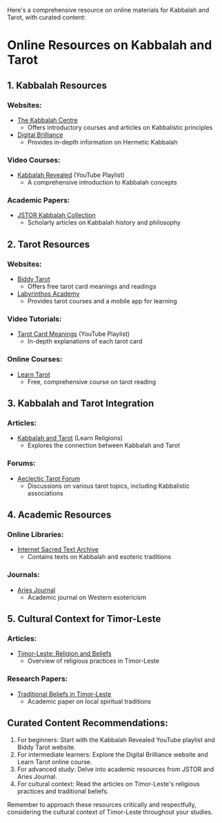 Here's a comprehensive resource on online materials for Kabbalah and Tarot, with curated content:

# Online Resources on Kabbalah and Tarot

## 1. Kabbalah Resources

### Websites:
- [The Kabbalah Centre](https://kabbalah.com/)
  * Offers introductory courses and articles on Kabbalistic principles
- [Digital Brilliance](https://www.digital-brilliance.com/index.php)
  * Provides in-depth information on Hermetic Kabbalah

### Video Courses:
- [Kabbalah Revealed](https://www.youtube.com/playlist?list=PLcqXeKoFUci4c3EvWJgWZMeaYJmzUiRNJ) (YouTube Playlist)
  * A comprehensive introduction to Kabbalah concepts

### Academic Papers:
- [JSTOR Kabbalah Collection](https://www.jstor.org/topic/kabbalah/)
  * Scholarly articles on Kabbalah history and philosophy

## 2. Tarot Resources

### Websites:
- [Biddy Tarot](https://www.biddytarot.com/)
  * Offers free tarot card meanings and readings
- [Labyrinthos Academy](https://labyrinthos.co/)
  * Provides tarot courses and a mobile app for learning

### Video Tutorials:
- [Tarot Card Meanings](https://www.youtube.com/playlist?list=PLvcvo8DvH5J6R-ZH8nPjvsQdwwRLfXXRA) (YouTube Playlist)
  * In-depth explanations of each tarot card

### Online Courses:
- [Learn Tarot](https://www.learntarot.com/)
  * Free, comprehensive course on tarot reading

## 3. Kabbalah and Tarot Integration

### Articles:
- [Kabbalah and Tarot](https://www.learnreligions.com/kabbalah-and-tarot-2561544) (Learn Religions)
  * Explores the connection between Kabbalah and Tarot

### Forums:
- [Aeclectic Tarot Forum](https://www.tarotforum.net/)
  * Discussions on various tarot topics, including Kabbalistic associations

## 4. Academic Resources

### Online Libraries:
- [Internet Sacred Text Archive](https://www.sacred-texts.com/)
  * Contains texts on Kabbalah and esoteric traditions

### Journals:
- [Aries Journal](https://brill.com/view/journals/arie/arie-overview.xml)
  * Academic journal on Western esotericism

## 5. Cultural Context for Timor-Leste

### Articles:
- [Timor-Leste: Religion and Beliefs](https://www.everyculture.com/Sa-Th/Timor-Leste.html)
  * Overview of religious practices in Timor-Leste

### Research Papers:
- [Traditional Beliefs in Timor-Leste](https://www.tandfonline.com/doi/full/10.1080/13639811.2019.1654171)
  * Academic paper on local spiritual traditions

## Curated Content Recommendations:

1. For beginners: Start with the Kabbalah Revealed YouTube playlist and Biddy Tarot website.
2. For intermediate learners: Explore the Digital Brilliance website and Learn Tarot online course.
3. For advanced study: Delve into academic resources from JSTOR and Aries Journal.
4. For cultural context: Read the articles on Timor-Leste's religious practices and traditional beliefs.

Remember to approach these resources critically and respectfully, considering the cultural context of Timor-Leste throughout your studies.